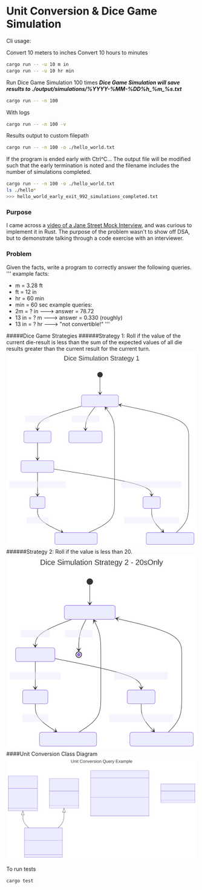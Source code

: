 # Unit Conversion & Dice Game Simulation
Cli usage:


Convert 10 meters to inches
Convert 10 hours to minutes 
```sh
cargo run -- -u 10 m in
cargo run -- -u 10 hr min
```

Run Dice Game Simulation 100 times
***Dice Game Simulation will save results to ./output/<n
results>_simulations/%YYYY-%MM-%DD_%h_%m_%s.txt***
```sh
cargo run -- -n 100
```
With logs
```sh
cargo run -- -n 100 -v
```
Results output to custom filepath
```sh
cargo run -- -n 100 -o ./hello_world.txt
```
If the program is ended early with Ctrl^C...
The output file will be modified such that the early termination is
noted and the filename includes the number of simulations completed.
```sh
cargo run -- -n 100 -o ./hello_world.txt
ls ./hello*
>>> hello_world_early_exit_992_simulations_completed.txt
```


### Purpose
I came across a [video of a Jane Street Mock Interview](https://www.youtube.com/watch?v=V8DGdPkBBxg), and was curious
to implement it in Rust. The purpose of the problem wasn't to show off
DSA, but to demonstrate talking through a code exercise with an
interviewer. 

### Problem
Given the facts, write a program to correctly answer the following
queries. 
'''
example facts:
* m = 3.28 ft
* ft = 12 in
* hr = 60 min
* min = 60 sec
example queries:
* 2m = ? in   ---> answer = 78.72
* 13 in = ? m ---> answer = 0.330 (roughly)
* 13 in = ? hr ---> "not convertible!"
'''

#####Dice Game Strategies
######Strategy 1:
Roll if the value of the current die-result is less than the sum of the
expected values of all die results greater than the current result for
the current turn.
![Dice Game: Strategy 1 State Flow](./mermaid_diagrams/dice_game_strat_1.svg)
######Strategy 2:
Roll if the value is less than 20.
![Dice Game: Strategy 2: 20s Only State Flow](./mermaid_diagrams/dice_game_strat_2.svg)
####Unit Conversion Class Diagram
![Unit Conversion Class Diagram](./mermaid_diagrams/class_uml.svg?sanitize=true)



To run tests
```
cargo test
```

